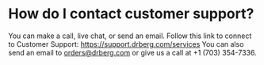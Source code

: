 # How do I contact customer support?

You can make a call, live chat, or send an email. Follow this link to connect to Customer Support: https://support.drberg.com/services You can also send an email to orders@drberg.com or give us a call at +1 (703) 354-7336.